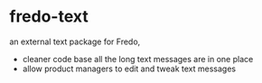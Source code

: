 # fredo-text
an external text package for Fredo,
 - cleaner code base all the long text messages are in one place
 - allow product managers to edit and tweak text messages